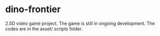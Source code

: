 # dino-frontier
2.5D video game project.
The game is still in ongoing development.
The codes are in the asset/ scripts folder.
